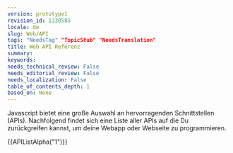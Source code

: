 ```yaml
---
version: prototype1
revision_id: 1330585
locale: de
slug: Web/API
tags: "NeedsTag" "TopicStub" "NeedsTranslation"
title: Web API Referenz
summary: 
keywords: 
needs_technical_review: False
needs_editorial_review: False
needs_localization: False
table_of_contents_depth: 1
based_on: None
---
```

<p>Javascript bietet eine große Auswahl an hervorragenden Schnittstellen (APIs). Nachfolgend findet sich eine Liste aller APIs auf die Du zurückgreifen kannst, um deine Webapp oder Webseite zu programmieren.</p>

<div>{{APIListAlpha("1")}}</div>

